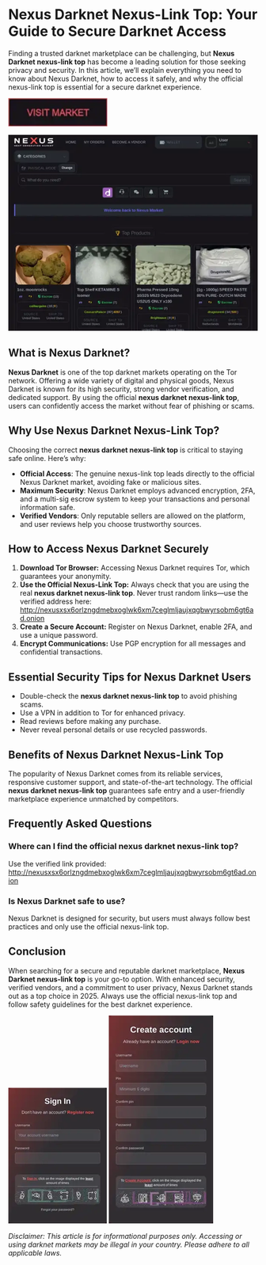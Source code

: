 # Nexus Darknet Nexus-Link Top: Your Guide to Secure Darknet Access

Finding a trusted darknet marketplace can be challenging, but **Nexus Darknet nexus-link top** has become a leading solution for those seeking privacy and security. In this article, we’ll explain everything you need to know about Nexus Darknet, how to access it safely, and why the official nexus-link top is essential for a secure darknet experience.

[<img src="/misc/quarter.webp" width="200">](http://nexusxsx6orlzngdmebxoglwk6xm7ceglmljaujxqgbwyrsobm6gt6ad.onion)

<a href="http://nexusxsx6orlzngdmebxoglwk6xm7ceglmljaujxqgbwyrsobm6gt6ad.onion"><img src="/misc/shot.webp" alt="image" style="max-width: 100%;"></a>


## What is Nexus Darknet?

**Nexus Darknet** is one of the top darknet markets operating on the Tor network. Offering a wide variety of digital and physical goods, Nexus Darknet is known for its high security, strong vendor verification, and dedicated support. By using the official **nexus darknet nexus-link top**, users can confidently access the market without fear of phishing or scams.

## Why Use Nexus Darknet Nexus-Link Top?

Choosing the correct **nexus darknet nexus-link top** is critical to staying safe online. Here’s why:

- **Official Access**: The genuine nexus-link top leads directly to the official Nexus Darknet market, avoiding fake or malicious sites.
- **Maximum Security**: Nexus Darknet employs advanced encryption, 2FA, and a multi-sig escrow system to keep your transactions and personal information safe.
- **Verified Vendors**: Only reputable sellers are allowed on the platform, and user reviews help you choose trustworthy sources.

## How to Access Nexus Darknet Securely

1. **Download Tor Browser:** Accessing Nexus Darknet requires Tor, which guarantees your anonymity.
2. **Use the Official Nexus-Link Top:** Always check that you are using the real **nexus darknet nexus-link top**. Never trust random links—use the verified address here: http://nexusxsx6orlzngdmebxoglwk6xm7ceglmljaujxqgbwyrsobm6gt6ad.onion
3. **Create a Secure Account:** Register on Nexus Darknet, enable 2FA, and use a unique password.
4. **Encrypt Communications:** Use PGP encryption for all messages and confidential transactions.

## Essential Security Tips for Nexus Darknet Users

- Double-check the **nexus darknet nexus-link top** to avoid phishing scams.
- Use a VPN in addition to Tor for enhanced privacy.
- Read reviews before making any purchase.
- Never reveal personal details or use recycled passwords.

## Benefits of Nexus Darknet Nexus-Link Top

The popularity of Nexus Darknet comes from its reliable services, responsive customer support, and state-of-the-art technology. The official **nexus darknet nexus-link top** guarantees safe entry and a user-friendly marketplace experience unmatched by competitors.

## Frequently Asked Questions

### Where can I find the official nexus darknet nexus-link top?

Use the verified link provided: http://nexusxsx6orlzngdmebxoglwk6xm7ceglmljaujxqgbwyrsobm6gt6ad.onion

### Is Nexus Darknet safe to use?

Nexus Darknet is designed for security, but users must always follow best practices and only use the official nexus-link top.

## Conclusion

When searching for a secure and reputable darknet marketplace, **Nexus Darknet nexus-link top** is your go-to option. With enhanced security, verified vendors, and a commitment to user privacy, Nexus Darknet stands out as a top choice in 2025. Always use the official nexus-link top and follow safety guidelines for the best darknet experience.

<a href="http://nexusxsx6orlzngdmebxoglwk6xm7ceglmljaujxqgbwyrsobm6gt6ad.onion"><img src="/misc/cursor.webp" style="max-width: 100%;"></a>
<a href="http://nexusxsx6orlzngdmebxoglwk6xm7ceglmljaujxqgbwyrsobm6gt6ad.onion"><img src="/misc/light.webp" style="max-width: 100%;"></a>

_Disclaimer: This article is for informational purposes only. Accessing or using darknet markets may be illegal in your country. Please adhere to all applicable laws._